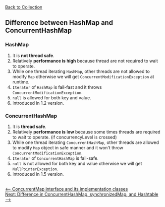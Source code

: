 [Back to Collection](../README.md)


## Difference between HashMap and ConcurrentHashMap

### HashMap
1. It is **not thread safe**.
2. Relatively **performance is high** because thread are not required to wait to operate.
3. While one thread iterating `HashMap`, other threads are not allowed to modify `Map` otherwise we will get `ConcurrentModificationException` at runtime.
4. `Iterator` of `HashMap` is fail-fast and it throws `ConcurrentModificationException`.
5. `null` is allowed for both key and value.
6. Introduced in 1.2 version.

### ConcurrentHashMap
1. It is **thread safe**.
2. Relatively **performance is low** because some times threads are required to wait to operate. (if concurrencyLevel is crossed)
3. While one thread iterating `ConcurrentHashMap`, other threads are allowed to modify `Map` object in safe manner and it won't throw `ConcurrentModificationException`.
4. `Iterator` of `ConcurrentHashMap` is fail-safe.
5. `null` is not allowed for both key and value otherwise we will get `NullPointerException`.
6. Introduced in 1.5 version.


<br>

<div style="float:left">
  <a href="../6_concurrent_collection/concurrentMap.md" style=""><-- ConcurrentMap interface and its implementation classes</a>
</div>


<div style="float:right">
  <a href="../6_concurrent_collection/dif_concurrentmap_synchronizedmap_hashtable.md" style="">Next: Difference in ConcurrentHashMap, synchronizedMap, and Hashtable --></a>
</div>

<br>